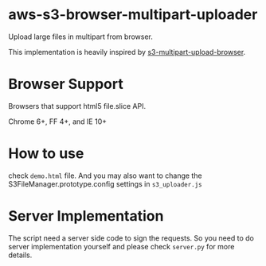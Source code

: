 aws-s3-browser-multipart-uploader
=================================

Upload large files in multipart from browser.

This implementation is heavily inspired by [s3-multipart-upload-browser](https://github.com/hridayeshgupta/s3-multipart-upload-browser).

# Browser Support

Browsers that support html5 file.slice API.

Chrome 6+, FF 4+, and IE 10+

# How to use

check `demo.html` file. And you may also want to change the S3FileManager.prototype.config settings in `s3_uploader.js`

# Server Implementation

The script need a server side code to sign the requests. So you need to do server implementation yourself and please check `server.py` for more details.

